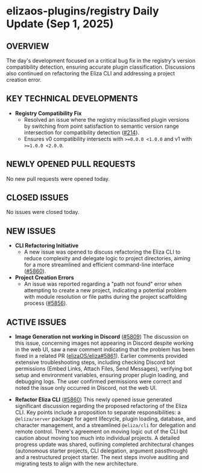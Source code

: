# elizaos-plugins/registry Daily Update (Sep 1, 2025)
## OVERVIEW 
The day's development focused on a critical bug fix in the registry's version compatibility detection, ensuring accurate plugin classification. Discussions also continued on refactoring the Eliza CLI and addressing a project creation error.

## KEY TECHNICAL DEVELOPMENTS

*   **Registry Compatibility Fix**
    *   Resolved an issue where the registry misclassified plugin versions by switching from point satisfaction to semantic version range intersection for compatibility detection ([#214](https://github.com/elizaos-plugins/registry/pull/214)).
    *   Ensures v0 compatibility intersects with `>=0.0.0 <1.0.0` and v1 with `>=1.0.0 <2.0.0`.

## NEWLY OPENED PULL REQUESTS
No new pull requests were opened today.

## CLOSED ISSUES
No issues were closed today.

## NEW ISSUES
*   **CLI Refactoring Initiative**
    *   A new issue was opened to discuss refactoring the Eliza CLI to reduce complexity and delegate logic to project directories, aiming for a more streamlined and efficient command-line interface ([#5860](https://github.com/elizaos-plugins/registry/issues/5860)).
*   **Project Creation Errors**
    *   An issue was reported regarding a "path not found" error when attempting to create a new project, indicating a potential problem with module resolution or file paths during the project scaffolding process ([#5856](https://github.com/elizaos-plugins/registry/issues/5856)).

## ACTIVE ISSUES

*   **Image Generation not working in Discord** ([#5809](https://github.com/elizaos-plugins/registry/issues/5809))
    The discussion on this issue, concerning images not appearing in Discord despite working in the web UI, saw a new comment indicating that the problem has been fixed in a related PR ([elizaOS/eliza#5861](https://github.com/elizaOS/eliza/pull/5861)). Earlier comments provided extensive troubleshooting steps, including checking Discord bot permissions (Embed Links, Attach Files, Send Messages), verifying bot setup and environment variables, ensuring proper plugin loading, and debugging logs. The user confirmed permissions were correct and noted the issue only occurred in Discord, not the web UI.

*   **Refactor Eliza CLI** ([#5860](https://github.com/elizaos-plugins/registry/issues/5860))
    This newly opened issue generated significant discussion regarding the proposed refactoring of the Eliza CLI. Key points include a proposition to separate responsibilities: a `@eliza/server` package for agent lifecycle, plugin loading, database, and character management, and a streamlined `@eliza/cli` for delegation and remote control. There's agreement on moving logic out of the CLI but caution about moving too much into individual projects. A detailed progress update was shared, outlining completed architectural changes (autonomous starter projects, CLI delegation, argument passthrough) and a restructured project starter. The next steps involve auditing and migrating tests to align with the new architecture.